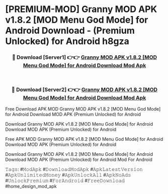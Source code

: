 # [PREMIUM-MOD] Granny MOD APK v1.8.2 [MOD Menu God Mode] for Android Download - (Premium Unlocked) for Android h8gza



<div align="center">
<h3>🔴 Download [Server1] 👉👉 <a href="https://momento.my/?title=Granny_MOD_APK_v1.8.2_[MOD_Menu_God_Mode]_for_Android_Download">Granny MOD APK v1.8.2 [MOD Menu God Mode] for Android Download Mod Apk</a></h3><br>

<h3>🔴 Download [Server2] 👉👉 <a href="https://momento.my/?title=Granny_MOD_APK_v1.8.2_[MOD_Menu_God_Mode]_for_Android_Download">Granny MOD APK v1.8.2 [MOD Menu God Mode] for Android Download Mod Apk</a></h3>
</div>



Free Download APK MOD Granny MOD APK v1.8.2 [MOD Menu God Mode] for Android Download MOD APK (Premium Unlocked) for Android

Download Granny MOD APK v1.8.2 [MOD Menu God Mode] for Android Download MOD APK (Premium Unlocked) for Android

Free APK MOD Granny MOD APK v1.8.2 [MOD Menu God Mode] for Android Download MOD APK (Premium Unlocked) for Android

Download Granny MOD APK v1.8.2 [MOD Menu God Mode] for Android Download MOD APK (Premium Unlocked) for Android Mod For Android

𝚃𝚊𝚐𝚜: #𝙼𝚘𝚍𝙰𝚙𝚔 #𝙳𝚘𝚠𝚗𝚕𝚘𝚊𝚍𝙼𝚘𝚍𝙰𝚙𝚔 #𝙰𝚙𝚔𝙻𝚊𝚝𝚎𝚜𝚝𝚅𝚎𝚛𝚜𝚒𝚘𝚗 #𝙰𝚙𝚔𝚄𝚗𝚕𝚒𝚖𝚒𝚝𝚎𝚍𝙼𝚘𝚗𝚎𝚢 #𝙰𝚙𝚔𝚄𝚗𝚕𝚘𝚌𝚔𝙰𝚕𝚕 #𝙰𝚙𝚔𝙽𝚘𝙰𝚍𝚜 #𝚄𝚗𝚕𝚘𝚌𝚔𝙿𝚛𝚎𝚖𝚒𝚞𝚖 #𝙵𝚘𝚛𝙰𝚗𝚍𝚛𝚘𝚒𝚍 #𝙵𝚛𝚎𝚎𝙳𝚘𝚠𝚗𝚕𝚘𝚊𝚍 #home_design_mod_apk
